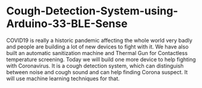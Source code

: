 # Cough-Detection-System-using-Arduino-33-BLE-Sense

COVID19 is really a historic pandemic affecting the whole world very badly and people are building a lot of new devices to fight with it. We have also built an automatic sanitization machine and Thermal Gun for Contactless temperature screening. Today we will build one more device to help fighting with Coronavirus. It is a cough detection system, which can distinguish between noise and cough sound and can help finding Corona suspect. It will use machine learning techniques for that.
